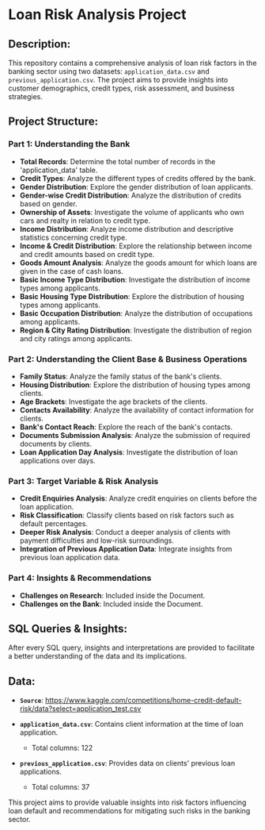 # Loan Risk Analysis Project

## Description:
This repository contains a comprehensive analysis of loan risk factors in the banking sector using two datasets: `application_data.csv` and `previous_application.csv`. The project aims to provide insights into customer demographics, credit types, risk assessment, and business strategies.

## Project Structure:

### Part 1: Understanding the Bank
- **Total Records**: Determine the total number of records in the 'application_data' table.
- **Credit Types**: Analyze the different types of credits offered by the bank.
- **Gender Distribution**: Explore the gender distribution of loan applicants.
- **Gender-wise Credit Distribution**: Analyze the distribution of credits based on gender.
- **Ownership of Assets**: Investigate the volume of applicants who own cars and realty in relation to credit type.
- **Income Distribution**: Analyze income distribution and descriptive statistics concerning credit type.
- **Income & Credit Distribution**: Explore the relationship between income and credit amounts based on credit type.
- **Goods Amount Analysis**: Analyze the goods amount for which loans are given in the case of cash loans.
- **Basic Income Type Distribution**: Investigate the distribution of income types among applicants.
- **Basic Housing Type Distribution**: Explore the distribution of housing types among applicants.
- **Basic Occupation Distribution**: Analyze the distribution of occupations among applicants.
- **Region & City Rating Distribution**: Investigate the distribution of region and city ratings among applicants.

### Part 2: Understanding the Client Base & Business Operations
- **Family Status**: Analyze the family status of the bank's clients.
- **Housing Distribution**: Explore the distribution of housing types among clients.
- **Age Brackets**: Investigate the age brackets of the clients.
- **Contacts Availability**: Analyze the availability of contact information for clients.
- **Bank's Contact Reach**: Explore the reach of the bank's contacts.
- **Documents Submission Analysis**: Analyze the submission of required documents by clients.
- **Loan Application Day Analysis**: Investigate the distribution of loan applications over days.

### Part 3: Target Variable & Risk Analysis
- **Credit Enquiries Analysis**: Analyze credit enquiries on clients before the loan application.
- **Risk Classification**: Classify clients based on risk factors such as default percentages.
- **Deeper Risk Analysis**: Conduct a deeper analysis of clients with payment difficulties and low-risk surroundings.
- **Integration of Previous Application Data**: Integrate insights from previous loan application data.

### Part 4: Insights & Recommendations
- **Challenges on Research**: Included inside the Document.
- **Challenges on the Bank**: Included inside the Document.
  
## SQL Queries & Insights:
After every SQL query, insights and interpretations are provided to facilitate a better understanding of the data and its implications.

## Data:
- **`Source`**: https://www.kaggle.com/competitions/home-credit-default-risk/data?select=application_test.csv
- **`application_data.csv`**: Contains client information at the time of loan application.
  - Total columns: 122

- **`previous_application.csv`**: Provides data on clients' previous loan applications.
  - Total columns: 37

This project aims to provide valuable insights into risk factors influencing loan default and recommendations for mitigating such risks in the banking sector.
